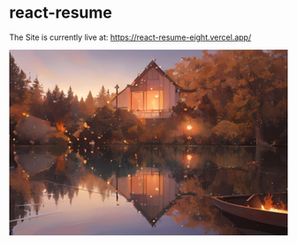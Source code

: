# react-resume

The Site is currently live at: https://react-resume-eight.vercel.app/

![Alt Text](/public/images/0005.jpg)
